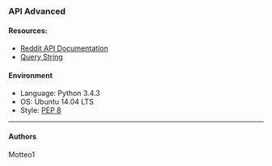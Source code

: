 ### API Advanced
> 

#### Resources:
* [Reddit API Documentation](https://www.reddit.com/dev/api/)
* [Query String](https://en.wikipedia.org/wiki/Query_string)

#### Environment
* Language: Python 3.4.3
* OS: Ubuntu 14.04 LTS
* Style: [PEP 8](https://www.python.org/dev/peps/pep-0008/)

***
#### Authors
Motteo1
